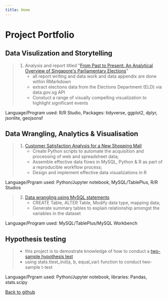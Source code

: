 ```yaml
---
title: Home
---
```

# Project Portfolio
## Data Visulization and Storytelling  
> 1. Analysis and report titled "[From Past to Present: An Analytical Overview of Singapore's Parliamentary Elections](https://cheeweeng.github.io/R_prog_capstone_project/ANL501_Rmarkdown.html)"
>    * all report writing and data work and data appendix are done within RMarkdown
>    * extract elections data from the Elections Department (ELD) via data.gov.sg API
>    * Constuct a range of visually compelling visualization to highlight significant events
<p>Language/Program used: R/R Studio, Packages: tidyverse, ggplot2, dplyr, jsonlite, geojsonsf</p>

## Data Wrangling, Analytics & Visualisation

> 1. [Customer Satisfaction Analysis for a New Shopping Mall](https://cheeweeng.github.io/Data_Wrangling_Capstone_SUSS/)
>    * Create Python scripts to automate the acquisition and processing of web and spreadsheet data;
>    * Assemble effective data flows in MySQL, Python & R as part of a reproducible workflow process;
>    * Design and implement effective data visualizations in R  
<p>Language/Prgram used: Python/Jupyter notebook, MySQL/TablePlus, R/R Studios</p>

> 2. [Data wrangling using MySQL statements](https://cheeweeng.github.io/data_wrangling_MySQL/)
>    * CREATE Table, ALTER Table, Modify data type, mapping data;
>    * Generate summary tables to explain relationship amongst the variables in the dataset  
<p>Language/Program used: MySQL/TablePlus/MySQL Workbench</p>

## Hypothesis testing
>* this project is to demostrate knowledge of how to conduct a [two-sample hypothesis test](https://cheeweeng.github.io/Hypothesis-testing/)
>* using stats.ttest_ind(a, b, equal_var) function to conduct two-sample t-test
<p>Language/Prgram used: Python/Jupyter notebook, libraries: Pandas, stats.scipy</p>

[Back to github](https://github.com/cheeweeng)

